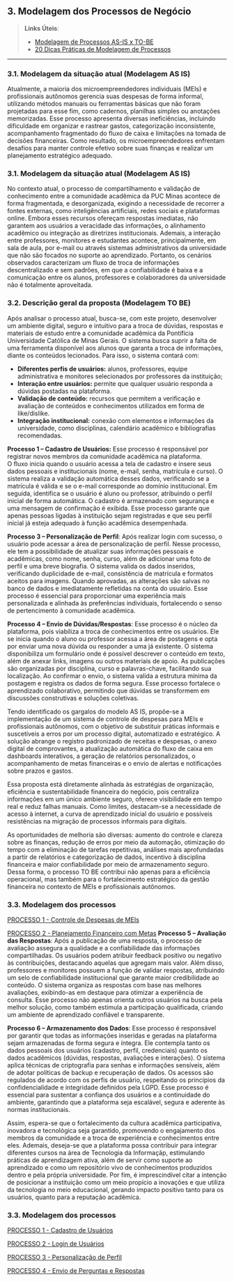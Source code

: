## 3. Modelagem dos Processos de Negócio

> **Links Úteis**:
> - [Modelagem de Processos AS-IS x TO-BE](https://dheka.com.br/modelagem-as-is-to-be/)
> - [20 Dicas Práticas de Modelagem de Processos](https://dheka.com.br/20-dicas-praticas-de-modelagem-de-processos/)

---

### 3.1. Modelagem da situação atual (Modelagem AS IS)

Atualmente, a maioria dos microempreendedores individuais (MEIs) e profissionais autônomos gerencia suas despesas de forma informal, utilizando métodos manuais ou ferramentas básicas que não foram projetadas para esse fim, como cadernos, planilhas simples ou anotações memorizadas. Esse processo apresenta diversas ineficiências, incluindo dificuldade em organizar e rastrear gastos, categorização inconsistente, acompanhamento fragmentado do fluxo de caixa e limitações na tomada de decisões financeiras. Como resultado, os microempreendedores enfrentam desafios para manter controle efetivo sobre suas finanças e realizar um planejamento estratégico adequado.
### 3.1. Modelagem da situação atual (Modelagem AS IS)
No contexto atual, o processo de compartilhamento e validação de conhecimento entre a comunidade acadêmica da PUC Minas acontece de forma fragmentada, e desorganizada, exigindo a necessidade de recorrer a fontes externas, como inteligências artificiais, redes sociais e plataformas online. Embora esses recursos ofereçam respostas imediatas, não garantem aos usuários a veracidade das informações, o alinhamento acadêmico ou integração as diretrizes institucionais. Ademais, a interação entre professores, monitores e estudantes acontece, principalmente, em sala de aula, por e-mail ou através sistemas administrativos da universidade que não são focados no suporte ao aprendizado. 
Portanto, os cenários observados caracterizam um fluxo de troca de informações descentralizado e sem padrões, em que a confiabilidade é baixa e a comunicação entre os alunos, professores e colaboradores da universidade não é totalmente aproveitada.

### 3.2. Descrição geral da proposta (Modelagem TO BE)

Após analisar o processo atual, busca-se, com este projeto, desenvolver um ambiente digital, seguro e intuitivo para a troca de dúvidas, respostas e materiais de estudo entre a comunidade acadêmica da Pontifícia Universidade Católica de Minas Gerais. O sistema busca suprir a falta de uma ferramenta disponível aos alunos que garanta a troca de informações, diante os conteúdos
lecionados. Para isso, o sistema contará com: 
* **Diferentes perfis de usuários:** alunos, professores, equipe administrativa e monitores selecionados por professores da instituição;
* **Interação entre usuários:** permite que qualquer usuário responda a dúvidas postadas na plataforma.
* **Validação de conteúdo:** recursos que permitem a verificação e avaliação de conteúdos e conhecimentos utilizados em forma de like/dislike.
* **Integração institucional:** conexão com elementos e informações da universidade, como disciplinas, calendário acadêmico e bibliografias recomendadas. 

**Processo 1 – Cadastro de Usuários:** Esse processo é responsável por registrar novos membros da comunidade acadêmica na plataforma.  
O fluxo inicia quando o usuário acessa a tela de cadastro e insere seus dados pessoais e institucionais (nome, e-mail, senha, matrícula e curso). O sistema realiza a validação automática desses dados, verificando se a matrícula é válida e se o e-mail corresponde ao domínio institucional. Em seguida, identifica se o usuário é aluno ou professor, atribuindo o perfil inicial de forma automática. O cadastro é armazenado com segurança e uma mensagem de confirmação é exibida. Esse processo garante que apenas pessoas ligadas à instituição sejam registradas e que seu perfil inicial já esteja adequado à função acadêmica desempenhada.  

**Processo 3 – Personalização de Perfil**: Após realizar login com sucesso, o usuário pode acessar a área de personalização de perfil. Nesse processo, ele tem a possibilidade de atualizar suas informações pessoais e acadêmicas, como nome, senha, curso, além de adicionar uma foto de perfil e uma breve biografia. O sistema valida os dados inseridos, verificando duplicidade de e-mail, consistência de matrícula e formatos aceitos para imagens. Quando aprovadas, as alterações são salvas no banco de dados e imediatamente refletidas na conta do usuário. Esse processo é essencial para proporcionar uma experiência mais personalizada e alinhada às preferências individuais, fortalecendo o senso de pertencimento à comunidade acadêmica.

**Processo 4 – Envio de Dúvidas/Respostas**: Esse processo é o núcleo da plataforma, pois viabiliza a troca de conhecimentos entre os usuários. Ele se inicia quando o aluno ou professor acessa a área de postagens e opta por enviar uma nova dúvida ou responder a uma já existente. O sistema disponibiliza um formulário onde é possível descrever o conteúdo em texto, além de anexar links, imagens ou outros materiais de apoio. As publicações são organizadas por disciplina, curso e palavras-chave, facilitando sua localização. Ao confirmar o envio, o sistema valida a estrutura mínima da postagem e registra os dados de forma segura. Esse processo fortalece o aprendizado colaborativo, permitindo que dúvidas se transformem em discussões construtivas e soluções coletivas.

Tendo identificado os gargalos do modelo AS IS, propõe-se a implementação de um sistema de controle de despesas para MEIs e profissionais autônomos, com o objetivo de substituir práticas informais e suscetíveis a erros por um processo digital, automatizado e estratégico. A solução abrange o registro padronizado de receitas e despesas, o anexo digital de comprovantes, a atualização automática do fluxo de caixa em dashboards interativos, a geração de relatórios personalizados, o acompanhamento de metas financeiras e o envio de alertas e notificações sobre prazos e gastos.

Essa proposta está diretamente alinhada às estratégias de organização, eficiência e sustentabilidade financeira do negócio, pois centraliza informações em um único ambiente seguro, oferece visibilidade em tempo real e reduz falhas manuais. Como limites, destacam-se a necessidade de acesso à internet, a curva de aprendizado inicial do usuário e possíveis resistências na migração de processos informais para digitais.

As oportunidades de melhoria são diversas: aumento do controle e clareza sobre as finanças, redução de erros por meio da automação, otimização do tempo com a eliminação de tarefas repetitivas, análises mais aprofundadas a partir de relatórios e categorização de dados, incentivo à disciplina financeira e maior confiabilidade por meio de armazenamento seguro. Dessa forma, o processo TO BE contribui não apenas para a eficiência operacional, mas também para o fortalecimento estratégico da gestão financeira no contexto de MEIs e profissionais autônomos.

### 3.3. Modelagem dos processos

[PROCESSO 1 - Controle de Despesas de MEIs](./processos/processo-1-controle-despesas.md "Detalhamento do Processo 1.")

[PROCESSO 2 - Planejamento Financeiro com Metas](./processos/processo-2-planejamento-financeiro.md "Detalhamento do Processo 2.")
**Processo 5 – Avaliação das Respostas**: Após a publicação de uma resposta, o processo de avaliação assegura a qualidade e a confiabilidade das informações compartilhadas. Os usuários podem atribuir feedback positivo ou negativo às contribuições, destacando aquelas que agregam mais valor. Além disso, professores e monitores possuem a função de validar respostas, atribuindo um selo de confiabilidade institucional que garante maior credibilidade ao conteúdo. O sistema organiza as respostas com base nas melhores avaliações, exibindo-as em destaque para otimizar a experiência de consulta. Esse processo não apenas orienta outros usuários na busca pela melhor solução, como também estimula a participação qualificada, criando um ambiente de aprendizado confiável e transparente.

**Processo 6 – Armazenamento dos Dados**: Esse processo é responsável por garantir que todas as informações inseridas e geradas na plataforma sejam armazenadas de forma segura e íntegra. Ele contempla tanto os dados pessoais dos usuários (cadastro, perfil, credenciais) quanto os dados acadêmicos (dúvidas, respostas, avaliações e interações). O sistema aplica técnicas de criptografia para senhas e informações sensíveis, além de adotar políticas de backup e recuperação de dados. Os acessos são regulados de acordo com os perfis de usuário, respeitando os princípios da confidencialidade e integridade definidos pela LGPD. Esse processo é essencial para sustentar a confiança dos usuários e a continuidade do ambiente, garantindo que a plataforma seja escalável, segura e aderente às normas institucionais.

Assim, espera-se que o fortalecimento da cultura acadêmica participativa, inovadora e tecnológica seja garantido, promovendo o engajamento dos membros da comunidade e a troca de experiência e conhecimentos entre eles. Ademais, deseja-se que a plataforma possa contribuir para integrar diferentes cursos na área de Tecnologia da Informaçãp, estimulando práticas de aprendizagem ativa, além de servir como suporte ao aprendizado e como um repositório vivo de conhecimentos produzidos dentro e pela própria universidade. Por fim, é imprescindível citar a intenção de posicionar a instituição como um meio propício a inovações e que
utiliza da tecnologia no meio educacional, gerando impacto positivo tanto para os usuários, quanto para
a reputação acadêmica.

### 3.3. Modelagem dos processos

[PROCESSO 1 - Cadastro de Usuários](./processos/processo1_cadastro_usuario.md "Detalhamento do Processo 1.")

[PROCESSO 2 - Login de Usuários](./processos/processo2_login_usuario.md "Detalhamento do Processo 2.")

[PROCESSO 3 - Personalização de Perfil](./processos/processo3_personalizacao_usuario.md "Detalhamento do Processo 3.")

[PROCESSO 4 - Envio de Perguntas e Respostas](./processos/processo4_perguntas_respostas.md "Detalhamento do Processo 4.")

